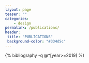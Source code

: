 ```yaml
---
layout: page
teaser: ""
categories:
    - design
permalink: /publications/
header:
 title: "PUBLICATIONS"
 background-color: "#334d5c"
---
```

{% bibliography  -q @*[year>=2019] %}
